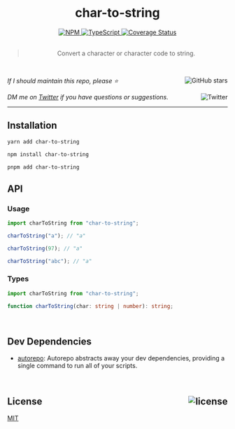 <!--BEGIN HEADER-->
<div id="top" align="center">
  <h1>char-to-string</h1>
  <a href="https://npmjs.com/package/char-to-string">
    <img alt="NPM" src="https://img.shields.io/npm/v/char-to-string.svg">
  </a>
  <a href="https://github.com/bconnorwhite/char-to-string">
    <img alt="TypeScript" src="https://img.shields.io/github/languages/top/bconnorwhite/char-to-string.svg">
  </a>
  <a href="https://coveralls.io/github/bconnorwhite/char-to-string?branch=master">
    <img alt="Coverage Status" src="https://img.shields.io/coveralls/github/bconnorwhite/char-to-string.svg?branch=master">
  </a>
</div>

<br />

<blockquote align="center">Convert a character or character code to string.</blockquote>

<br />

_If I should maintain this repo, please ⭐️_
<a href="https://github.com/bconnorwhite/char-to-string">
  <img align="right" alt="GitHub stars" src="https://img.shields.io/github/stars/bconnorwhite/char-to-string?label=%E2%AD%90%EF%B8%8F&style=social">
</a>

_DM me on [Twitter](https://twitter.com/bconnorwhite) if you have questions or suggestions._
<a href="https://twitter.com/bconnorwhite">
  <img align="right" alt="Twitter" src="https://img.shields.io/twitter/url?label=%40bconnorwhite&style=social&url=https%3A%2F%2Ftwitter.com%2Fbconnorwhite">
</a>

---
<!--END HEADER-->

## Installation

```sh
yarn add char-to-string
```

```sh
npm install char-to-string
```

```sh
pnpm add char-to-string
```

## API

### Usage
```ts
import charToString from "char-to-string";

charToString("a"); // "a"

charToString(97); // "a"

charToString("abc"); // "a"
```

### Types
```ts
import charToString from "char-to-string";

function charToString(char: string | number): string;
```

<!--BEGIN FOOTER-->

<br />

<h2>Dev Dependencies</h2>

- [autorepo](https://www.npmjs.com/package/autorepo): Autorepo abstracts away your dev dependencies, providing a single command to run all of your scripts.


<br />

<h2 id="license">License <a href="https://opensource.org/licenses/MIT"><img align="right" alt="license" src="https://img.shields.io/npm/l/char-to-string.svg"></a></h2>

[MIT](https://opensource.org/licenses/MIT)
<!--END FOOTER-->
